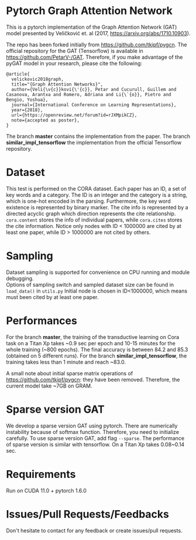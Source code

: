 # Pytorch Graph Attention Network

This is a pytorch implementation of the Graph Attention Network (GAT)
model presented by Veličković et. al (2017, https://arxiv.org/abs/1710.10903).

The repo has been forked initially from https://github.com/tkipf/pygcn. The official repository for the GAT (Tensorflow) is available in https://github.com/PetarV-/GAT. Therefore, if you make advantage of the pyGAT model in your research, please cite the following:

```
@article{
  velickovic2018graph,
  title="{Graph Attention Networks}",
  author={Veli{\v{c}}kovi{\'{c}}, Petar and Cucurull, Guillem and Casanova, Arantxa and Romero, Adriana and Li{\`{o}}, Pietro and Bengio, Yoshua},
  journal={International Conference on Learning Representations},
  year={2018},
  url={https://openreview.net/forum?id=rJXMpikCZ},
  note={accepted as poster},
}
```

The branch **master** contains the implementation from the paper. The branch **similar_impl_tensorflow** the implementation from the official Tensorflow repository.

# Dataset
This test is performed on the CORA dataset. Each paper has an ID, a set of key words and a category. 
The ID is an integer and the category is a string, which is one-hot encoded in the parsing.  Furthermore,  the key word existence is represented by binary marker.
The cite info is represented by a directed acyclic graph which direction represents the cite relationship. 
`cora.content` stores the info of individual papers, while `cora.cites` stores the cite information.
Notice only nodes with ID < 1000000 are cited by at least one paper, while ID > 1000000 are not cited by others.   

# Sampling
Dataset sampling is supported for convenience on CPU running and module debugging.  
Options of sampling switch and sampled dataset size can be found in `load_data()` in `utils.py`
Initial node is chosen in ID<1000000, which means must been cited by at least one paper. 

# Performances

For the branch **master**, the training of the transductive learning on Cora task on a Titan Xp takes ~0.9 sec per epoch and 10-15 minutes for the whole training (~800 epochs). The final accuracy is between 84.2 and 85.3 (obtained on 5 different runs). For the branch **similar_impl_tensorflow**, the training takes less than 1 minute and reach ~83.0.

A small note about initial sparse matrix operations of https://github.com/tkipf/pygcn: they have been removed. Therefore, the current model take ~7GB on GRAM.

# Sparse version GAT

We develop a sparse version GAT using pytorch. There are numerically instability because of softmax function. Therefore, you need to initialize carefully. To use sparse version GAT, add flag `--sparse`. The performance of sparse version is similar with tensorflow. On a Titan Xp takes 0.08~0.14 sec.

# Requirements

Run on CUDA 11.0 + pytorch 1.6.0

# Issues/Pull Requests/Feedbacks

Don't hesitate to contact for any feedback or create issues/pull requests.
